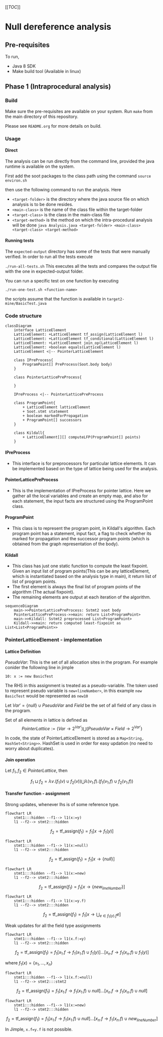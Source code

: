 [[_TOC_]]

# Null dereference analysis

## Pre-requisites

To run,

-   Java 8 SDK
-   Make build tool (Available in linux)

## Phase 1 (Intraprocedural analysis)

### Build

Make sure the pre-requisites are available on your system.
Run `make` from the main directory of this repository.

Please see `README.org` for more details on build.

### Usage

#### Direct

The analysis can be run directly from the command line, provided the java runtime is available on the system.

First add the soot packages to the class path using the command
`source environ.sh`

then use the following command to run the analysis. Here

-   `<target-folder>` is the directory where the java source file on which analysis is to be done resides.
-   `<main-class>` is the name of the class file within the target-folder
-   `<target-class>` is the class in the main-class file
-   `<target-method>` is the method on which the intra-procedural analysis will be done
    `java Analysis.java <target-folder> <main-class> <target-class> <target-method>`

#### Running tests

The `expected-output` directory has some of the tests that were manually verified. In order to run all the tests execute

`./run-all-tests.sh`
This executes all the tests and compares the output file with the one in expected-output folder.

You can run a specific test on one function by executing

`./run-one-test.sh <function-name>`

the scripts assume that the function is available in `target2-mine/BasicTest.java`

### Code structure

```mermaid
classDiagram
    interface LatticeElement
    LatticeElement: +LatticeElement tf_assign(LatticeElement l)
    LatticeElement: +LatticeElement tf_conditional(LatticeElement l)
    LatticeElement: +LatticeElement join_op(LatticeElement l)
    LatticeElement: +boolean equals(LatticeElement l)
    LatticeElement <|-- PointerLatticeElement

    class IPreProcess{
        ProgramPoint[] PreProcess(Soot.body body)
    }

    class PointerLatticePreProcess{

    }

    IPreProcess <|-- PointerLatticePreProcess

    class ProgramPoint{
        + LatticeElement latticeElement
        + Soot.stmt statement
        + boolean markedForPropagation
        + ProgramPoint[] successors
    }

    class Kildall{
        + LatticeElement[][] computeLFP(ProgramPoint[] points)
    }
```

#### IPreProcess

-   This interface is for preprocessors for particular lattice elements. It can be implemented based on the type of lattice being used for the analysis.

#### PointerLatticePreProcess

-   This is the implementation of IPreProcess for pointer lattice. Here we gather all the local variables and create an empty map, and also for each statement, the input facts are structured using the ProgramPoint class.

#### ProgramPoint

-   This class is to represent the program point, in Kildall's algorithm. Each program point has a statement, input fact, a flag to check whether its marked for propagation and the successor program points (which is obtained from the graph representation of the body).

#### Kildall

-   This class has just one static function to compute the least fixpoint. Given an input list of program points(This can be any latticeElement, which is instantiated based on the analysis type in main), it return list of list of program points.
-   The first element is always the final list of program points of the algorithm (The actual fixpoint).
-   The remaining elements are output at each iteration of the algorithm.

```mermaid
sequenceDiagram
    main->>PointerLatticePreProcess: Sstmt2 soot body
    PointerLatticePreProcess->>main: return List<ProgramPoint>
    main->>Kildall: Sstmt2 preprocessed List<ProgramPoint>
    Kildall->>main: return computed least-fixpoint as List<List<ProgramPoint>>
```

### PointerLatticeElement - implementation

#### Lattice Definition

$PseudoVar$: This is the set of all allocation sites in the program. For example conider the following line in jimple

`10: x := new BasicTest`

The RHS in this assignment is treated as a pseudo-variable. The token used to represent pseudo variable is `new<lineNumber>`, in this example `new BasicTest` would be represented as `new10`

Let $Var'=\{null\}\cup PseudoVar$ and $Field$ be the set of all field of any class in the program.

Set of all elements in lattice is defined as
$$PointerLattice:=(Var\to 2^{Var'})\bigcup (PseudoVar\times Field \to 2^{Var'})$$

In code, the state of PointerLatticeElement is stored as a `Map<String, HashSet<String>>`. HashSet is used in order for easy updation (no need to worry about duplicates).

#### Join operation

Let $f_1, f_2\in PointerLattice$, then

$$f_1 \sqcup f_2 = \lambda v.(f_1(v)\cup f_2(v)) \bigcup \lambda (v_1.f).(f_1(v_1.f)\cup f_2(v_1.f))$$

#### Transfer function - assignment

Strong updates, whenever lhs is of some reference type.

```mermaid
flowchart LR
    stmt1:::hidden --f1--> l1(x:=y)
    l1 --f2--> stmt2:::hidden
```

$$f_2 = \text{tf\_assign}(f_1)=f_1[x\to f_1(y)]$$

```mermaid
flowchart LR
    stmt1:::hidden --f1--> l1(x:=null)
    l1 --f2--> stmt2:::hidden
```

$$f_2 = \text{tf\_assign}(f_1)=f_1[x\to \{null\}]$$

```mermaid
flowchart LR
    stmt1:::hidden --f1--> l1(x:=new)
    l1 --f2--> stmt2:::hidden
```

$$f_2 = \text{tf\_assign}(f_1)=f_1[x\to \{new_{lineNumber}\}]$$

```mermaid
flowchart LR
    stmt1:::hidden --f1--> l1(x:=y.f)
    l1 --f2--> stmt2:::hidden
```

$$f_2 = \text{tf\_assign}(f_1)=f_1[x\to \bigcup_{e\in f_1(y).f} e]$$

Weak updates for all the field type assignments

```mermaid
flowchart LR
    stmt1:::hidden --f1--> l1(x.f:=y)
    l1 --f2--> stmt2:::hidden
```

$$f_2 = \text{tf\_assign}(f_1)=f_1[x_1.f\to f_1(x_1.f)\cup f_1(y)]...[x_n.f\to f_1(x_n.f)\cup f_1(y)]$$

where $f_1(x) = \{x_1, ..., x_n\}$

```mermaid
flowchart LR
    stmt1:::hidden --f1--> l1(x.f:=null)
    l1 --f2--> stmt2:::stmt2
```

$$f_2 = \text{tf\_assign}(f_1)=f_1[x_1.f\to f_1(x_1.f)\cup null]...[x_n.f\to f_1(x_n.f)\cup null]$$

```mermaid
flowchart LR
    stmt1:::hidden --f1--> l1(x:=new)
    l1 --f2--> stmt2:::hidden
```

$$f_2 = \text{tf\_assign}(f_1)=f_1[x_1.f\to f_1(x_1.f)\cup null]...[x_n.f\to f_1(x_n.f)\cup new_{lineNumber}]$$

In Jimple, `x.f=y.f` is not possible.
